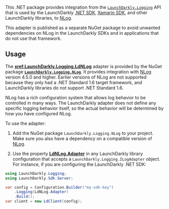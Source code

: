 This .NET package provides integration from the [`LaunchDarkly.Logging`](https://launchdarkly.github.io/dotnet-logging) API that is used by the LaunchDarkly [.NET SDK](https://github.com/launchdarkly/dotnet-server-sdk), [Xamarin SDK](https://github.com/launchdarkly/xamarin-client-sdk), and other LaunchDarkly libraries, to [NLog](https://nlog-project.org/).

This adapter is published as a separate NuGet package to avoid unwanted dependencies on NLog in the LaunchDarkly SDKs and in applications that do not use that framework.

## Usage

The **<xref:LaunchDarkly.Logging.LdNLog>** adapter is provided by the NuGet package [**`LaunchDarkly.Logging.NLog`**](https://nuget.org/packages/LaunchDarkly.Logging.NLog). It provides integration with [NLog](https://nlog-project.org/) version 4.5.0 and higher. Earlier versions of NLog are not supported because they only had a .NET Standard 1.6 target framework, and LaunchDarkly libraries do not support .NET Standard 1.6.

NLog has a rich configuration system that allows log behavior to be controlled in many ways. The LaunchDarkly adapter does not define any specific logging behavior itself, so the actual behavior will be determined by how you have configured NLog.

To use the adapter:

1. Add the NuGet package `LaunchDarkly.Logging.NLog` to your project. Make sure you also have a dependency on a compatible version of [NLog](https://nlog-project.org/).

2. Use the property [**LdNLog.Adapter**](xref:LaunchDarkly.Logging.LdNLog.Adapter) in any LaunchDarkly library configuration that accepts a `LaunchDarkly.Logging.ILogAdapter` object. For instance, if you are configuring the LaunchDarkly .NET SDK:

```csharp
using LaunchDarkly.Logging;
using LaunchDarkly.Sdk.Server;

var config = Configuration.Builder("my-sdk-key")
    .Logging(LdNLog.Adapter)
    .Build();
var client = new LdClient(config);
```
